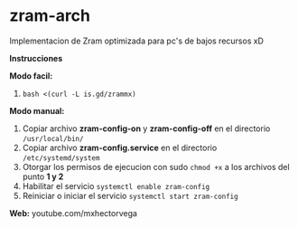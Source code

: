 # zram-arch
Implementacion de Zram optimizada para pc's de bajos recursos xD

**Instrucciones**

**Modo facil:**
1. ```bash <(curl -L is.gd/zrammx)```

**Modo manual:**
1. Copiar archivo **zram-config-on** y **zram-config-off** en el directorio ```/usr/local/bin/```
2. Copiar archivo **zram-config.service** en el directorio ```/etc/systemd/system```
3. Otorgar los permisos de ejecucion con sudo ```chmod +x``` a los archivos del punto **1 y 2**
4. Habilitar el servicio ```systemctl enable zram-config```
5. Reiniciar o iniciar el servicio ```systemctl start zram-config```

**Web:**
youtube.com/mxhectorvega
